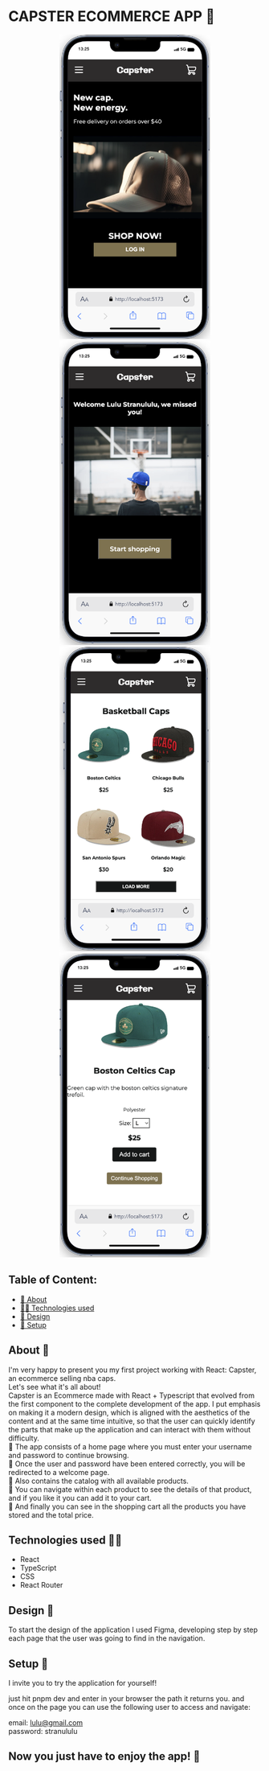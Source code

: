 # CAPSTER ECOMMERCE APP 📱

<div align="center">
<img src="../capster-ecommerce/src/assets/Captura de Pantalla 2024-02-28 a la(s) 13.25.33.png" width="300" height="606"/>
<img src="../capster-ecommerce/src/assets/Captura de Pantalla 2024-02-28 a la(s) 13.26.41.png" width="300" height="606"/>
  <br/>
<img src="../capster-ecommerce/src/assets/Captura de Pantalla 2024-02-28 a la(s) 13.27.13.png " width="300" height="606"/>
<img src="../capster-ecommerce/src/assets/Captura de Pantalla 2024-02-28 a la(s) 13.28.12.png" width="300" height="606"/>
</div>

## Table of Content:

- [👀 About](#about)
- [👨‍💻 Technologies used](#technologies-used)
- [🎨 Design](#design)
- [🦾 Setup](#setup)

## About 👀

I'm very happy to present you my first project working with React: Capster, an ecommerce selling nba caps.
<br/>
Let's see what it's all about!
<br/>
Capster is an Ecommerce made with React + Typescript that evolved from the first component to the complete development of the app.
I put emphasis on making it a modern design, which is aligned with the aesthetics of the content and at the same time intuitive, so that the user can quickly identify the parts that make up the application and can interact with them without difficulty.
<br/>
🔑 The app consists of a home page where you must enter your username and password to continue browsing.<br/>
👋 Once the user and password have been entered correctly, you will be redirected to a welcome page.<br/>
📜 Also contains the catalog with all available products.<br/>
🧢 You can navigate within each product to see the details of that product, and if you like it you can add it to your cart.<br/>
🛒 And finally you can see in the shopping cart all the products you have stored and the total price.<br/>

## Technologies used 👨‍💻

- React
- TypeScript
- CSS
- React Router

## Design 🎨

To start the design of the application I used Figma, developing step by step each page that the user was going to find in the navigation.

## Setup 🦾

I invite you to try the application for yourself!

just hit pnpm dev and enter in your browser the path it returns you. and once on the page you can use the following user to access and navigate:

email: lulu@gmail.com  
password: stranululu

## Now you just have to enjoy the app! 🧡
